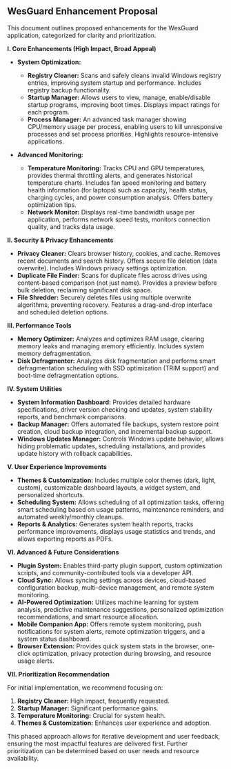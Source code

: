 ## WesGuard Enhancement Proposal

This document outlines proposed enhancements for the WesGuard application, categorized for clarity and prioritization.

**I. Core Enhancements (High Impact, Broad Appeal)**

- **System Optimization:**
  - **Registry Cleaner:** Scans and safely cleans invalid Windows registry entries, improving system startup and performance. Includes registry backup functionality.
  - **Startup Manager:** Allows users to view, manage, enable/disable startup programs, improving boot times. Displays impact ratings for each program.
  - **Process Manager:** An advanced task manager showing CPU/memory usage per process, enabling users to kill unresponsive processes and set process priorities. Highlights resource-intensive applications.

- **Advanced Monitoring:**
  - **Temperature Monitoring:** Tracks CPU and GPU temperatures, provides thermal throttling alerts, and generates historical temperature charts. Includes fan speed monitoring and battery health information (for laptops) such as capacity, health status, charging cycles, and power consumption analysis. Offers battery optimization tips.
  - **Network Monitor:** Displays real-time bandwidth usage per application, performs network speed tests, monitors connection quality, and tracks data usage.

**II. Security & Privacy Enhancements**

- **Privacy Cleaner:** Clears browser history, cookies, and cache. Removes recent documents and search history. Offers secure file deletion (data overwrite). Includes Windows privacy settings optimization.
- **Duplicate File Finder:** Scans for duplicate files across drives using content-based comparison (not just name). Provides a preview before bulk deletion, reclaiming significant disk space.
- **File Shredder:** Securely deletes files using multiple overwrite algorithms, preventing recovery. Features a drag-and-drop interface and scheduled deletion options.

**III. Performance Tools**

- **Memory Optimizer:** Analyzes and optimizes RAM usage, clearing memory leaks and managing memory efficiently. Includes system memory defragmentation.
- **Disk Defragmenter:** Analyzes disk fragmentation and performs smart defragmentation scheduling with SSD optimization (TRIM support) and boot-time defragmentation options.

**IV. System Utilities**

- **System Information Dashboard:** Provides detailed hardware specifications, driver version checking and updates, system stability reports, and benchmark comparisons.
- **Backup Manager:** Offers automated file backups, system restore point creation, cloud backup integration, and incremental backup support.
- **Windows Updates Manager:** Controls Windows update behavior, allows hiding problematic updates, scheduling installations, and provides update history with rollback capabilities.

**V. User Experience Improvements**

- **Themes & Customization:** Includes multiple color themes (dark, light, custom), customizable dashboard layouts, a widget system, and personalized shortcuts.
- **Scheduling System:** Allows scheduling of all optimization tasks, offering smart scheduling based on usage patterns, maintenance reminders, and automated weekly/monthly cleanups.
- **Reports & Analytics:** Generates system health reports, tracks performance improvements, displays usage statistics and trends, and allows exporting reports as PDFs.

**VI. Advanced & Future Considerations**

- **Plugin System:** Enables third-party plugin support, custom optimization scripts, and community-contributed tools via a developer API.
- **Cloud Sync:** Allows syncing settings across devices, cloud-based configuration backup, multi-device management, and remote system monitoring.
- **AI-Powered Optimization:** Utilizes machine learning for system analysis, predictive maintenance suggestions, personalized optimization recommendations, and smart resource allocation.
- **Mobile Companion App:** Offers remote system monitoring, push notifications for system alerts, remote optimization triggers, and a system status dashboard.
- **Browser Extension:** Provides quick system stats in the browser, one-click optimization, privacy protection during browsing, and resource usage alerts.

**VII. Prioritization Recommendation**

For initial implementation, we recommend focusing on:

1. **Registry Cleaner:** High impact, frequently requested.
2. **Startup Manager:** Significant performance gains.
3. **Temperature Monitoring:** Crucial for system health.
4. **Themes & Customization:** Enhances user experience and adoption.

This phased approach allows for iterative development and user feedback, ensuring the most impactful features are delivered first. Further prioritization can be determined based on user needs and resource availability.
